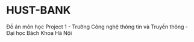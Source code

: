 # HUST-BANK
Đồ án môn học Project 1 - Trường Công nghệ thông tin và Truyền thông - Đại học Bách Khoa Hà Nội
